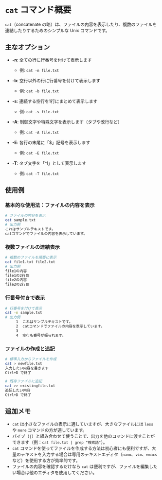 # `cat` コマンド概要
`cat`（concatenate の略）は、ファイルの内容を表示したり、複数のファイルを連結したりするためのシンプルな Unix コマンドです。

## 主なオプション
- **-n**: 全ての行に行番号を付けて表示します
  - 例: `cat -n file.txt`

- **-b**: 空行以外の行に行番号を付けて表示します
  - 例: `cat -b file.txt`

- **-s**: 連続する空行を1行にまとめて表示します
  - 例: `cat -s file.txt`

- **-A**: 制御文字や特殊文字を表示します（タブや改行など）
  - 例: `cat -A file.txt`

- **-E**: 各行の末尾に「$」記号を表示します
  - 例: `cat -E file.txt`

- **-T**: タブ文字を「^I」として表示します
  - 例: `cat -T file.txt`

## 使用例

### 基本的な使用法：ファイルの内容を表示
```bash
# ファイルの内容を表示
cat sample.txt
# 出力例
これはサンプルテキストです。
catコマンドでファイルの内容を表示しています。
```

### 複数ファイルの連結表示
```bash
# 複数のファイルを順番に表示
cat file1.txt file2.txt
# 出力例
file1の内容
file1の2行目
file2の内容
file2の2行目
```

### 行番号付きで表示
```bash
# 行番号を付けて表示
cat -n sample.txt
# 出力例
     1  これはサンプルテキストです。
     2  catコマンドでファイルの内容を表示しています。
     3
     4  空行も番号が振られます。
```

### ファイルの作成と追記
```bash
# 標準入力からファイルを作成
cat > newfile.txt
入力したい内容を書きます
Ctrl+D で終了

# 既存ファイルに追記
cat >> existingfile.txt
追記したい内容
Ctrl+D で終了
```

## 追加メモ
- `cat` は小さなファイルの表示に適していますが、大きなファイルには `less` や `more` コマンドの方が適しています。
- パイプ（`|`）と組み合わせて使うことで、出力を他のコマンドに渡すことができます（例：`cat file.txt | grep "検索語"`）。
- `cat` コマンドを使ってファイルを作成する方法は初心者にも便利ですが、大量のテキストを入力する場合は専用のテキストエディタ（`nano`、`vim`、`emacs` など）を使用する方が効率的です。
- ファイルの内容を確認するだけなら `cat` は便利ですが、ファイルを編集したい場合は他のエディタを使用してください。